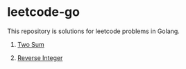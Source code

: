 # leetcode-go

This repository is solutions for leetcode problems in Golang.

1. [Two Sum](twosum)

2. [Reverse Integer](reverseint)
